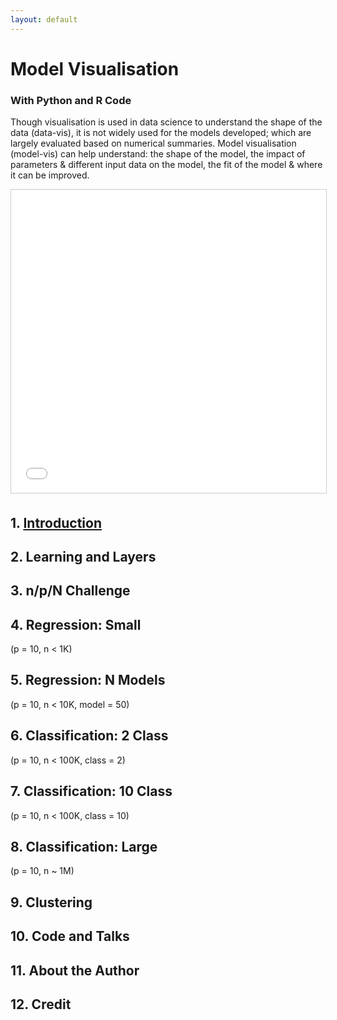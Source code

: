 ```yaml
---
layout: default
---
```


# Model Visualisation

### With Python and R Code

Though visualisation is used in data science to understand the shape of the data (data-vis), it is not widely used for the models developed; which are largely evaluated based on numerical summaries. Model visualisation (model-vis) can help understand: the shape of the model, the impact of parameters & different input data on the model, the fit of the model & where it can be improved.

<iframe src="//www.slideshare.net/slideshow/embed_code/key/xeleAlL9AVAR4x" width="595" height="485" frameborder="0" marginwidth="0" marginheight="0" scrolling="no" style="border:1px solid #CCC; border-width:1px; margin-bottom:5px; max-width: 100%;" allowfullscreen> </iframe>

<br>


## 1. [Introduction](/chapter01)

## 2. Learning and Layers

## 3. n/p/N Challenge

## 4. Regression: Small
(p = 10, n < 1K)

## 5. Regression: N Models
(p = 10, n < 10K, model = 50)

## 6. Classification: 2 Class
(p = 10, n < 100K, class = 2)

## 7. Classification: 10 Class
(p = 10, n < 100K, class = 10)

## 8. Classification: Large
(p = 10, n ~ 1M)

## 9. Clustering

## 10. Code and Talks

## 11. About the Author

## 12. Credit
